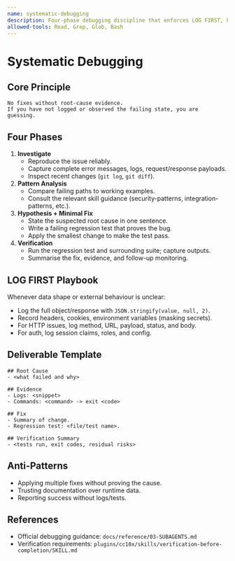 ```yaml
---
name: systematic-debugging
description: Four-phase debugging discipline that enforces LOG FIRST, hypothesis-driven fixes, and regression tests. Use whenever diagnosing bugs, test failures, or unexpected behaviour.
allowed-tools: Read, Grep, Glob, Bash
---
```


# Systematic Debugging

## Core Principle
```
No fixes without root-cause evidence.
If you have not logged or observed the failing state, you are guessing.
```

## Four Phases
1. **Investigate**
   - Reproduce the issue reliably.
   - Capture complete error messages, logs, request/response payloads.
   - Inspect recent changes (`git log`, `git diff`).
2. **Pattern Analysis**
   - Compare failing paths to working examples.
   - Consult the relevant skill guidance (security-patterns, integration-patterns, etc.).
3. **Hypothesis + Minimal Fix**
   - State the suspected root cause in one sentence.
   - Write a failing regression test that proves the bug.
   - Apply the smallest change to make the test pass.
4. **Verification**
   - Run the regression test and surrounding suite; capture outputs.
   - Summarise the fix, evidence, and follow-up monitoring.

## LOG FIRST Playbook
Whenever data shape or external behaviour is unclear:
- Log the full object/response with `JSON.stringify(value, null, 2)`.
- Record headers, cookies, environment variables (masking secrets).
- For HTTP issues, log method, URL, payload, status, and body.
- For auth, log session claims, roles, and config.

## Deliverable Template
```
## Root Cause
- <what failed and why>

## Evidence
- Logs: <snippet>
- Commands: <command> -> exit <code>

## Fix
- Summary of change.
- Regression test: <file/test name>.

## Verification Summary
- <tests run, exit codes, residual risks>
```

## Anti-Patterns
- Applying multiple fixes without proving the cause.
- Trusting documentation over runtime data.
- Reporting success without logs/tests.

## References
- Official debugging guidance: `docs/reference/03-SUBAGENTS.md`
- Verification requirements: `plugins/cc10x/skills/verification-before-completion/SKILL.md`
